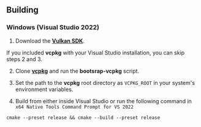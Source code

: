 ## Building

### Windows (Visual Studio 2022)

1. Download the **[Vulkan SDK](https://vulkan.lunarg.com)**.

If you included **vcpkg** with your Visual Studio installation, you can skip steps 2 and 3.

2. Clone **[vcpkg](https://github.com/microsoft/vcpkg)** and run the **bootsrap-vcpkg** script.
3. Set the path to the **vcpkg** root directory as `VCPKG_ROOT` in your system's environment variables.

4. Build from either inside Visual Studio or run the following command in `x64 Native Tools Command Prompt for VS 2022`

```
cmake --preset release && cmake --build --preset release
```